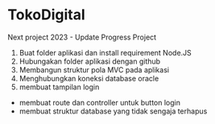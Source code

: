 # TokoDigital
Next project 2023 - Update Progress Project
1. Buat folder aplikasi dan install requirement Node.JS
2. Hubungakan folder aplikasi dengan github
3. Membangun struktur pola MVC pada aplikasi
4. Menghubungkan koneksi database oracle
5. membuat tampilan login

- membuat route dan controller untuk button login
- membuat struktur database yang tidak sengaja terhapus
